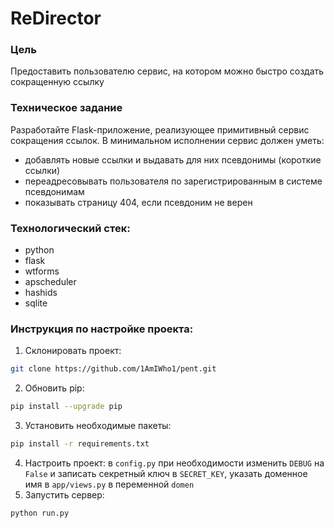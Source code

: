 # ReDirector

### Цель 
Предоставить пользователю сервис, на котором можно быстро создать сокращенную ссылку

### Техническое задание
Разработайте Flask-приложение, реализующее примитивный сервис сокращения ссылок. В минимальном исполнении сервис должен уметь:

- добавлять новые ссылки и выдавать для них псевдонимы (короткие ссылки)
- переадресовывать пользователя по зарегистрированным в системе псевдонимам
- показывать страницу 404, если псевдоним не верен

### Технологичеcкий стек:
- python
- flask
- wtforms
- apscheduler
- hashids
- sqlite

### Инструкция по настройке проекта:
1. Склонировать проект:
```bash
git clone https://github.com/1AmIWho1/pent.git
```
2. Обновить pip: 
```bash
pip install --upgrade pip
```
3. Установить необходимые пакеты: 
```bash
pip install -r requirements.txt
```
4. Настроить проект: в `config.py` при необходимости изменить `DEBUG` на `False` и записать секретный ключ в `SECRET_KEY`, указать доменное имя в `app/views.py` в переменной `domen`
5. Запустить сервер:
```bash
python run.py
```
